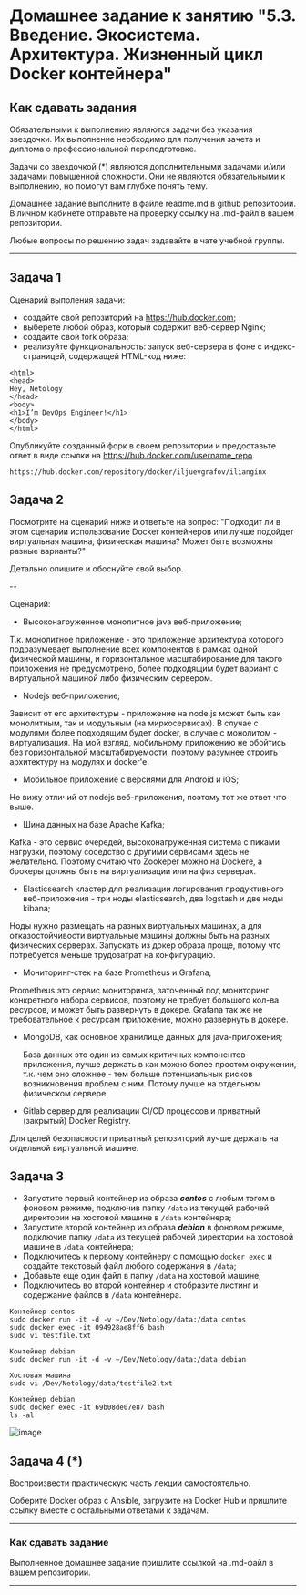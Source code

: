 
# Домашнее задание к занятию "5.3. Введение. Экосистема. Архитектура. Жизненный цикл Docker контейнера"

## Как сдавать задания

Обязательными к выполнению являются задачи без указания звездочки. Их выполнение необходимо для получения зачета и диплома о профессиональной переподготовке.

Задачи со звездочкой (*) являются дополнительными задачами и/или задачами повышенной сложности. Они не являются обязательными к выполнению, но помогут вам глубже понять тему.

Домашнее задание выполните в файле readme.md в github репозитории. В личном кабинете отправьте на проверку ссылку на .md-файл в вашем репозитории.

Любые вопросы по решению задач задавайте в чате учебной группы.

---

## Задача 1

Сценарий выполения задачи:

- создайте свой репозиторий на https://hub.docker.com;
- выберете любой образ, который содержит веб-сервер Nginx;
- создайте свой fork образа;
- реализуйте функциональность:
запуск веб-сервера в фоне с индекс-страницей, содержащей HTML-код ниже:
```
<html>
<head>
Hey, Netology
</head>
<body>
<h1>I’m DevOps Engineer!</h1>
</body>
</html>
```
Опубликуйте созданный форк в своем репозитории и предоставьте ответ в виде ссылки на https://hub.docker.com/username_repo.
```
https://hub.docker.com/repository/docker/iljuevgrafov/ilianginx
```
## Задача 2

Посмотрите на сценарий ниже и ответьте на вопрос:
"Подходит ли в этом сценарии использование Docker контейнеров или лучше подойдет виртуальная машина, физическая машина? Может быть возможны разные варианты?"

Детально опишите и обоснуйте свой выбор.

--

Сценарий:

- Высоконагруженное монолитное java веб-приложение;

Т.к. монолитное приложение - это приложение архитектура которого подразумевает выполнение всех компонентов в рамках одной физической машины, и горизонтальное масштабирование для такого приложения не предусмотрено, более подходящим будет вариант с виртуальной машиной либо физическим сервером.

- Nodejs веб-приложение;

Зависит от его архитектуры - приложение на node.js может быть как монолитным, так и модульным (на миркосервисах). В случае с модулями более подходящим будет docker, в случае с монолитом - виртуализация. На мой взгляд, мобильному приложению не обойтись без горизонтальной масштабируемости, поэтому разумнее строить архитектуру на модулях и docker'е.

- Мобильное приложение c версиями для Android и iOS;

Не вижу отличий от nodejs веб-приложения, поэтому тот же ответ что выше.

- Шина данных на базе Apache Kafka;

Kafka - это сервис очередей, высоконагруженная система c пиками нагрузки, поэтому соседство с другими сервисами здесь не желательно. Поэтому считаю что Zookeper можно на Dockere, а брокеры должны быть на виртуализации или на физ серверах.

- Elasticsearch кластер для реализации логирования продуктивного веб-приложения - три ноды elasticsearch, два logstash и две ноды kibana;

Ноды нужно размещать на разных виртуальных машинах, а для отказостойчивости виртуальные машины должны быть на разных физических серверах.
Запускать из докер образа проще, потому что потребуется меньше трудозатрат на конфигурацию.

- Мониторинг-стек на базе Prometheus и Grafana;

Prometheus это сервис мониторинга, заточенный под мониторинг конкретного набора сервисов, поэтому не требует большого кол-ва ресурсов, и может быть развернуть в докере.
Grafana так же не требовательное к ресурсам приложение, можно развернуть в докере.

- MongoDB, как основное хранилище данных для java-приложения;

  База данных это один из самых критичных компонентов приложения, лучше держать в как можно более простом окружении, т.к. чем оно сложнее - тем больше потенциальных рисков возникновения проблем с ним. Потому лучше на отдельном физическом сервере. 

- Gitlab сервер для реализации CI/CD процессов и приватный (закрытый) Docker Registry. 

Для целей безопасности приватный репозиторий лучше держать на отдельной виртуальной машине.

## Задача 3

- Запустите первый контейнер из образа ***centos*** c любым тэгом в фоновом режиме, подключив папку ```/data``` из текущей рабочей директории на хостовой машине в ```/data``` контейнера;
- Запустите второй контейнер из образа ***debian*** в фоновом режиме, подключив папку ```/data``` из текущей рабочей директории на хостовой машине в ```/data``` контейнера;
- Подключитесь к первому контейнеру с помощью ```docker exec``` и создайте текстовый файл любого содержания в ```/data```;
- Добавьте еще один файл в папку ```/data``` на хостовой машине;
- Подключитесь во второй контейнер и отобразите листинг и содержание файлов в ```/data``` контейнера.

```
Контейнер centos
sudo docker run -it -d -v ~/Dev/Netology/data:/data centos
sudo docker exec -it 094928ae8ff6 bash 
sudo vi testfile.txt

Контейнер debian
sudo docker run -it -d -v ~/Dev/Netology/data:/data debian

Хостовая машина
sudo vi /Dev/Netology/data/testfile2.txt

Контейнер debian
sudo docker exec -it 69b08de07e87 bash
ls -al
```
![image](https://user-images.githubusercontent.com/48878229/144739010-3e0814a2-c9f4-4c24-84a9-ae94fc0e15d2.png)




## Задача 4 (*)

Воспроизвести практическую часть лекции самостоятельно.

Соберите Docker образ с Ansible, загрузите на Docker Hub и пришлите ссылку вместе с остальными ответами к задачам.


---

### Как cдавать задание

Выполненное домашнее задание пришлите ссылкой на .md-файл в вашем репозитории.

---
